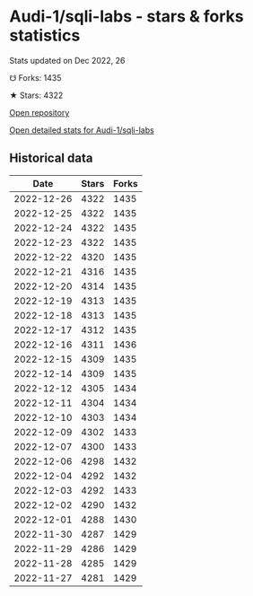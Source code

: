 # Audi-1/sqli-labs - stars & forks statistics

Stats updated on Dec 2022, 26

☋ Forks: 1435

★ Stars: 4322

[Open repository](https://github.com/Audi-1/sqli-labs)

[Open detailed stats for Audi-1/sqli-labs](https://reviewgithub.com/rep/Audi-1/sqli-labs)

## Historical data
| Date | Stars | Forks |
|------|-------|-------|
| 2022-12-26 | 4322 | 1435 | 
| 2022-12-25 | 4322 | 1435 | 
| 2022-12-24 | 4322 | 1435 | 
| 2022-12-23 | 4322 | 1435 | 
| 2022-12-22 | 4320 | 1435 | 
| 2022-12-21 | 4316 | 1435 | 
| 2022-12-20 | 4314 | 1435 | 
| 2022-12-19 | 4313 | 1435 | 
| 2022-12-18 | 4313 | 1435 | 
| 2022-12-17 | 4312 | 1435 | 
| 2022-12-16 | 4311 | 1436 | 
| 2022-12-15 | 4309 | 1435 | 
| 2022-12-14 | 4309 | 1435 | 
| 2022-12-12 | 4305 | 1434 | 
| 2022-12-11 | 4304 | 1434 | 
| 2022-12-10 | 4303 | 1434 | 
| 2022-12-09 | 4302 | 1433 | 
| 2022-12-07 | 4300 | 1433 | 
| 2022-12-06 | 4298 | 1432 | 
| 2022-12-04 | 4292 | 1432 | 
| 2022-12-03 | 4292 | 1433 | 
| 2022-12-02 | 4290 | 1432 | 
| 2022-12-01 | 4288 | 1430 | 
| 2022-11-30 | 4287 | 1429 | 
| 2022-11-29 | 4286 | 1429 | 
| 2022-11-28 | 4285 | 1429 | 
| 2022-11-27 | 4281 | 1429 | 

